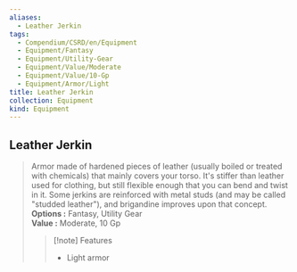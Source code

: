```yaml
---
aliases:
  - Leather Jerkin
tags:
  - Compendium/CSRD/en/Equipment
  - Equipment/Fantasy
  - Equipment/Utility-Gear
  - Equipment/Value/Moderate
  - Equipment/Value/10-Gp
  - Equipment/Armor/Light
title: Leather Jerkin
collection: Equipment
kind: Equipment
---
```

## Leather Jerkin  
  
>Armor made of hardened pieces of leather (usually boiled or treated with chemicals) that mainly covers your torso. It's stiffer than leather used for clothing, but still flexible enough that you can bend and twist in it. Some jerkins are reinforced with metal studs (and may be called "studded leather"), and brigandine improves upon that concept.  
> **Options :** Fantasy, Utility Gear  
> **Value :** Moderate, 10 Gp  
>>[!note] Features  
>> - Light armor